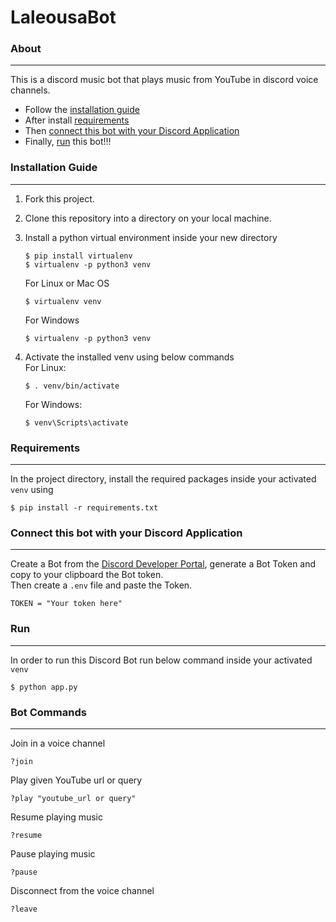 # LaleousaBot

### About 
___
This is a discord music bot that plays music from YouTube in discord voice channels.
- Follow the [installation guide](#installation-guide)
- After install [requirements](#requirements)
- Then [connect this bot with your Discord Application](#connect-this-bot-with-your-discord-application)
- Finally, [run](#run) this bot!!!

### Installation Guide 
___

1. Fork this project.
2. Clone this repository into a directory on your local machine.
3. Install a python virtual environment inside your new directory
    ```
    $ pip install virtualenv
    $ virtualenv -p python3 venv
    ```
    For Linux or Mac OS
    ```  
    $ virtualenv venv 
    ```
    For Windows
    ```
    $ virtualenv -p python3 venv
    ```
   
4. Activate the installed venv using below commands  
    For Linux:
    ```
    $ . venv/bin/activate
    ```
    For Windows:
    ```
    $ venv\Scripts\activate
    ```
  
### Requirements 
___
In the project directory, install the required packages inside your activated ```venv``` using
```
$ pip install -r requirements.txt
```

### Connect this bot with your Discord Application
___
Create a Bot from the [Discord Developer Portal](https://discord.com/developers/docs/intro), generate a Bot Token and copy to your clipboard the Bot token.  
Then create a ```.env``` file and paste the Token.
```
TOKEN = "Your token here" 
```
### Run
___
In order to run this Discord Bot run below command inside your activated ```venv```
```
$ python app.py
```

### Bot Commands
___

Join in a voice channel 
```
?join
```

Play given YouTube url or query
```
?play "youtube_url or query" 
``` 

Resume playing music
```
?resume
``` 

Pause playing music
```
?pause
```

Disconnect from the voice channel
```
?leave
```
